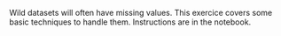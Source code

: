 Wild datasets will often have missing values. This exercice covers some basic techniques to handle them. Instructions are in the notebook.
